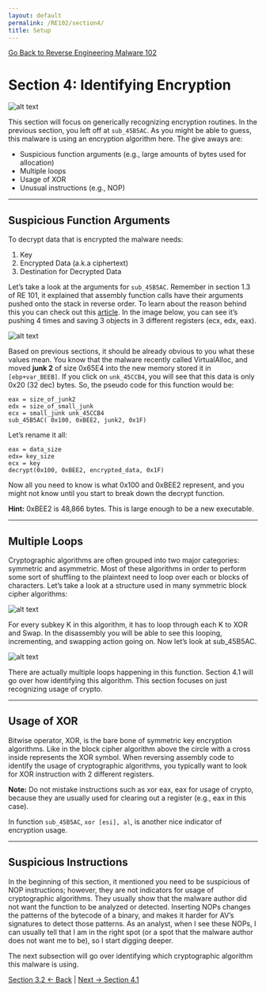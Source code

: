 ```yaml
---
layout: default
permalink: /RE102/section4/
title: Setup
---
```

[Go Back to Reverse Engineering Malware 102](https://securedorg.github.io/RE102/)

# Section 4: Identifying Encryption #

![alt text](https://securedorg.github.io/RE102/images/Section4_intro.gif "intro")

This section will focus on generically recognizing encryption routines. In the previous section, you left off at `sub_45B5AC`. As you might be able to guess, this malware is using an encryption algorithm here. The give aways are:

* Suspicious function arguments (e.g., large amounts of bytes used for allocation)
* Multiple loops
* Usage of XOR
* Unusual instructions (e.g., NOP)

---

## Suspicious Function Arguments ##

To decrypt data that is encrypted the malware needs:

1. Key
2. Encrypted Data (a.k.a ciphertext)
3. Destination for Decrypted Data

Let’s take a look at the arguments for `sub_45B5AC`. Remember in section 1.3 of RE 101, it explained that assembly function calls have their arguments pushed onto the stack in reverse order. To learn about the reason behind this you can check out this [article](https://en.wikipedia.org/wiki/Calling_convention). In the image below, you can see it’s pushing 4 times and saving 3 objects in 3 different registers (ecx, edx, eax).

![alt text](https://securedorg.github.io/RE102/images/Section4_functionargs.png "Section4_functionargs")

Based on previous sections, it should be already obvious to you what these values mean. You know that the malware recently called VirtualAlloc, and moved **junk 2** of size 0x65E4 into the new memory stored it in `[ebp+var_BEEB]`. If you click on `unk_45CCB4`, you will see that this data is only 0x20 (32 dec) bytes. So, the pseudo code for this function would be:

```
eax = size_of_junk2
edx = size_of_small_junk
ecx = small_junk unk_45CCB4
sub_45B5AC( 0x100, 0xBEE2, junk2, 0x1F) 
```

Let’s rename it all:

```
eax = data_size
edx= key_size
ecx = key
decrypt(0x100, 0xBEE2, encrypted_data, 0x1F)
```

Now all you need to know is what 0x100 and 0xBEE2 represent, and you might not know until you start to break down the decrypt function. 

**Hint:** 0xBEE2 is 48,866 bytes. This is large enough to be a new executable. 

---

## Multiple Loops ##

Cryptographic algorithms are often grouped into two major categories: symmetric and asymmetric. Most of these algorithms in order to perform some sort of shuffling to the plaintext need to loop over each or blocks of characters. Let’s take a look at a structure used in many symmetric block cipher algorithms:

![alt text](https://securedorg.github.io/RE102/images/Section4_cipher.png "Section4_cipher")

For every subkey K in this algorithm, it has to loop through each K to XOR and Swap. In the disassembly you will be able to see this looping, incrementing, and swapping action going on. Now let’s look at sub_45B5AC.

![alt text](https://securedorg.github.io/RE102/images/Section4_looping.png "Section4_looping")

There are actually multiple loops happening in this function. Section 4.1 will go over how identifying this algorithm. This section focuses on just recognizing usage of crypto.

---

## Usage of XOR ##

Bitwise operator, XOR, is the bare bone of symmetric key encryption algorithms. Like in the block cipher algorithm above the circle with a cross inside represents the XOR symbol. When reversing assembly code to identify the usage of cryptographic algorithms, you typically want to look for XOR instruction with 2 different registers.

**Note:** Do not mistake instructions such as xor eax, eax for usage of crypto, because they are usually used for clearing out a register (e.g., eax in this case). 

In function `sub_45B5AC`, `xor [esi], al`, is another nice indicator of encryption usage. 

---

## Suspicious Instructions ##

In the beginning of this section, it mentioned you need to be suspicious of NOP instructions; however, they are not indicators for usage of cryptographic algorithms. They usually show  that the malware author did not want the function to be analyzed or detected. Inserting NOPs changes the patterns of the bytecode of a binary, and makes it harder for AV’s signatures to detect those patterns. As an analyst, when I see these NOPs, I can usually tell that I am in the right spot (or a spot that the malware author does not want me to be), so I start digging deeper.

The next subsection will go over identifying which cryptographic algorithm this malware is using.

[Section 3.2 <- Back](https://securedorg.github.io/RE102/section3.2) | [Next -> Section 4.1](https://securedorg.github.io/RE102/section4.1)